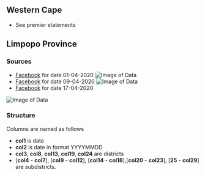 

## Western Cape  
* See premier statements


## Limpopo Province

### Sources
- [Facebook](https://www.facebook.com/LimpopoDepartmentOfHealthBophelong/photos/a.442368809197087/2484848634949084/) for date 01-04-2020 
![Image of Data](https://scontent.fjnb9-1.fna.fbcdn.net/v/t1.0-9/91819308_2484848641615750_2165294125757235200_o.jpg?_nc_cat=111&_nc_sid=110474&_nc_ohc=Atg3Y5OhTTsAX_8OBRM&_nc_ht=scontent.fjnb9-1.fna&oh=fb6e7c23942b493dd46223308970e81c&oe=5EB6591E&dl=1)
- [Facebook](https://www.facebook.com/LimpopoDepartmentOfHealthBophelong/photos/a.442368809197087/2501336259966988/) for date 09-04-2020
![Image of Data](https://scontent.fjnb9-1.fna.fbcdn.net/v/t1.0-9/92927735_2501336266633654_7299290734799093760_o.jpg?_nc_cat=107&_nc_sid=110474&_nc_ohc=2z957ZucQbcAX99z41E&_nc_ht=scontent.fjnb9-1.fna&oh=aa9e742324bd73a0e55c8e0e26ff4e2c&oe=5EB977CE&dl=1)
- [Facebook](https://www.facebook.com/LimpopoDepartmentOfHealthBophelong/photos/a.442368809197087/2516354765131804/) for date 17-04-2020

![Image of Data](https://scontent.fjnb1-1.fna.fbcdn.net/v/t1.0-9/s960x960/93702187_2516354768465137_7428241033302900736_o.jpg?_nc_cat=110&_nc_sid=110474&_nc_ohc=mMmwg59S8eEAX-fLauA&_nc_ht=scontent.fjnb1-1.fna&_nc_tp=7&oh=3f30c210a2a024d5a63d2477eaff161a&oe=5EC0C9B6)

### Structure

Columns are named as follows

- **col1** is date
- **col2** is date in format YYYYMMDD
- **col3**, **col8**, **col13**, **col19**, **col24** are districts
- [**col4** - **col7**], [**col9** - **col12**], [**col14** - **col18**],[**col20** - **col23**], [**25** - **col29**] are subdistricts.

